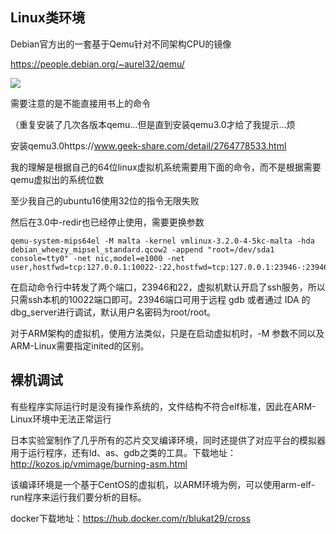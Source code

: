 ## Linux类环境

Debian官方出的一套基于Qemu针对不同架构CPU的镜像

https://people.debian.org/~aurel32/qemu/

![](https://space.0bs3rver.workers.dev/0bs3rver/Picture/master//blogimg/IOT-qemu动态调试-1.png)

需要注意的是不能直接用书上的命令

（重复安装了几次各版本qemu...但是直到安装qemu3.0才给了我提示...烦

安装qemu3.0https://www.geek-share.com/detail/2764778533.html

我的理解是根据自己的64位linux虚拟机系统需要用下面的命令，而不是根据需要qemu虚拟出的系统位数

至少我自己的ubuntu16使用32位的指令无限失败

然后在3.0中-redir也已经停止使用，需要更换参数

```
qemu-system-mips64el -M malta -kernel vmlinux-3.2.0-4-5kc-malta -hda debian_wheezy_mipsel_standard.qcow2 -append "root=/dev/sda1 console=tty0" -net nic,model=e1000 -net user,hostfwd=tcp:127.0.0.1:10022-:22,hostfwd=tcp:127.0.0.1:23946-:23946
```

在启动命令行中转发了两个端口，23946和22，虚拟机默认开启了ssh服务，所以只需ssh本机的10022端口即可。23946端口可用于远程 gdb 或者通过 IDA 的 dbg_server进行调试，默认用户名密码为root/root。

对于ARM架构的虚拟机，使用方法类似，只是在启动虚拟机时，-M 参数不同以及ARM-Linux需要指定inited的区别。

## 裸机调试

有些程序实际运行时是没有操作系统的，文件结构不符合elf标准，因此在ARM-Linux环境中无法正常运行

日本实验室制作了几乎所有的芯片交叉编译环境，同时还提供了对应平台的模拟器用于运行程序，还有ld、as、gdb之类的工具。下载地址：http://kozos.jp/vmimage/burning-asm.html

该编译环境是一个基于CentOS的虚拟机，以ARM环境为例，可以使用arm-elf-run程序来运行我们要分析的目标。

docker下载地址：https://hub.docker.com/r/blukat29/cross

